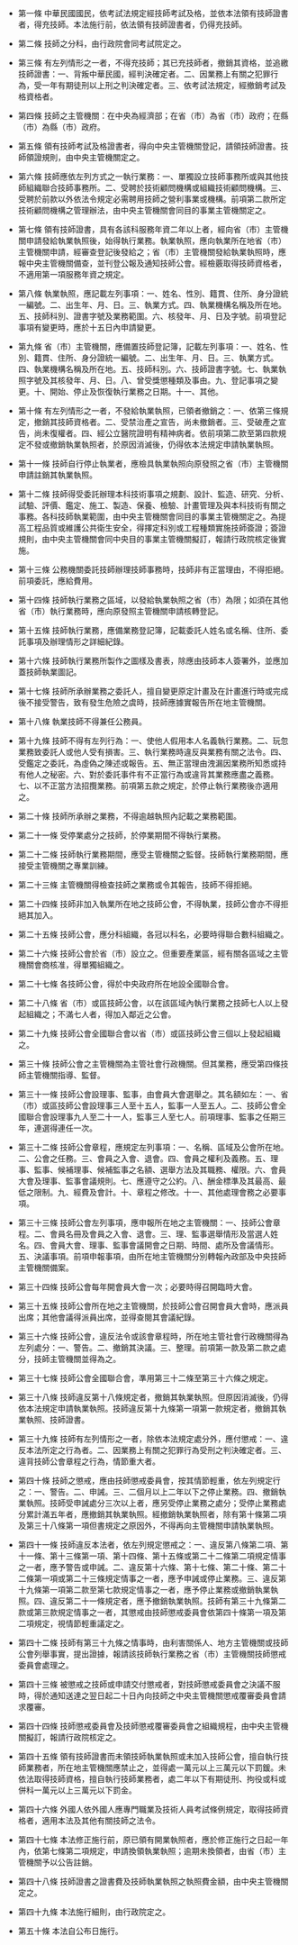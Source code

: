 * 第一條 中華民國國民，依考試法規定經技師考試及格，並依本法領有技師證書者，得充技師。本法施行前，依法領有技師證書者，仍得充技師。

* 第二條 技師之分科，由行政院會同考試院定之。

* 第三條 有左列情形之一者，不得充技師；其已充技師者，撤銷其資格，並追繳技師證書：一、背叛中華民國，經判決確定者。二、因業務上有關之犯罪行為，受一年有期徒刑以上刑之判決確定者。三、依考試法規定，經撤銷考試及格資格者。

* 第四條 技師之主管機關：在中央為經濟部；在省（市）為省（市）政府；在縣（市）為縣（市）政府。

* 第五條 領有技師考試及格證書者，得向中央主管機關登記，請領技師證書。技師領證規則，由中央主管機關定之。

* 第六條 技師應依左列方式之一執行業務：一、單獨設立技師事務所或與其他技師組織聯合技師事務所。二、受聘於技術顧問機構或組織技術顧問機構。三、受聘於前款以外依法令規定必需聘用技師之營利事業或機構。前項第二款所定技術顧問機構之管理辦法，由中央主管機關會同目的事業主管機關定之。

* 第七條 領有技師證書，具有各該科服務年資二年以上者，經向省（市）主管機關申請發給執業執照後，始得執行業務。執業執照，應向執業所在地省（市）主管機關申請，經審查登記後發給之；省（市）主管機關發給執業執照時，應報中央主管機關備查，並刊登公報及通知技師公會。經檢覈取得技師資格者，不適用第一項服務年資之規定。

* 第八條 執業執照，應記載左列事項：一、姓名、性別、籍貫、住所、身分證統一編號。二、出生年、月、日。三、執業方式。四、執業機構名稱及所在地。五、技師科別、證書字號及業務範圍。六、核發年、月、日及字號。前項登記事項有變更時，應於十五日內申請變更。

* 第九條 省（市）主管機關，應備置技師登記簿，記載左列事項：一、姓名、性別、籍貫、住所、身分證統一編號。二、出生年、月、日。三、執業方式。四、執業機構名稱及所在地。五、技師科別。六、技師證書字號。七、執業執照字號及其核發年、月、日。八、曾受獎懲種類及事由。九、登記事項之變更。十、開始、停止及恢復執行業務之日期。十一、其他。

* 第十條 有左列情形之一者，不發給執業執照，已領者撤銷之：一、依第三條規定，撤銷其技師資格者。二、受禁治產之宣告，尚未撤銷者。三、受破產之宣告，尚未復權者。四、經公立醫院證明有精神病者。依前項第二款至第四款規定不發或撤銷執業執照者，於原因消滅後，仍得依本法規定申請執業執照。

* 第十一條 技師自行停止執業者，應檢具執業執照向原發照之省（市）主管機關申請註銷其執業執照。

* 第十二條 技師得受委託辦理本科技術事項之規劃、設計、監造、研究、分析、試驗、評價、鑑定、施工、製造、保養、檢驗、計畫管理及與本科技術有關之事務。各科技師執業範圍，由中央主管機關會同目的事業主管機關定之。為提高工程品質或維護公共衛生安全，得擇定科別或工程種類實施技師簽證；簽證規則，由中央主管機關會同中央目的事業主管機關擬訂，報請行政院核定後實施。

* 第十三條 公務機關委託技師辦理技師事務時，技師非有正當理由，不得拒絕。前項委託，應給費用。

* 第十四條 技師執行業務之區域，以發給執業執照之省（市）為限；如須在其他省（市）執行業務時，應向原發照主管機關申請核轉登記。

* 第十五條 技師執行業務，應備業務登記簿，記載委託人姓名或名稱、住所、委託事項及辦理情形之詳細紀錄。

* 第十六條 技師執行業務所製作之圖樣及書表，除應由技師本人簽署外，並應加蓋技師執業圖記。

* 第十七條 技師所承辦業務之委託人，擅自變更原定計畫及在計畫進行時或完成後不接受警告，致有發生危險之虞時，技師應據實報告所在地主管機關。

* 第十八條 執業技師不得兼任公務員。

* 第十九條 技師不得有左列行為：一、使他人假用本人名義執行業務。二、玩忽業務致委託人或他人受有損害。三、執行業務時違反與業務有關之法令。四、受鑑定之委託，為虛偽之陳述或報告。五、無正當理由洩漏因業務所知悉或持有他人之秘密。六、對於委託事件有不正當行為或違背其業務應盡之義務。七、以不正當方法招攬業務。前項第五款之規定，於停止執行業務後亦適用之。

* 第二十條 技師所承辦之業務，不得逾越執照內記載之業務範圍。

* 第二十一條 受停業處分之技師，於停業期間不得執行業務。

* 第二十二條 技師執行業務期間，應受主管機關之監督。技師執行業務期間，應接受主管機關之專業訓練。

* 第二十三條 主管機關得檢查技師之業務或令其報告，技師不得拒絕。

* 第二十四條 技師非加入執業所在地之技師公會，不得執業，技師公會亦不得拒絕其加入。

* 第二十五條 技師公會，應分科組織，各冠以科名，必要時得聯合數科組織之。

* 第二十六條 技師公會於省（市）設立之。但重要產業區，經有關各區域之主管機關會商核准，得單獨組織之。

* 第二十七條 各技師公會，得於中央政府所在地設全國聯合會。

* 第二十八條 省（市）或區技師公會，以在該區域內執行業務之技師七人以上發起組織之；不滿七人者，得加入鄰近之公會。

* 第二十九條 技師公會全國聯合會以省（市）或區技師公會三個以上發起組織之。

* 第三十條 技師公會之主管機關為主管社會行政機關。但其業務，應受第四條技師主管機關指導、監督。

* 第三十一條 技師公會設理事、監事，由會員大會選舉之。其名額如左：一、省（市）或區技師公會設理事三人至十五人，監事一人至五人。二、技師公會全國聯合會設理事九人至二十一人，監事三人至七人。前項理事、監事之任期三年，連選得連任一次。

* 第三十二條 技師公會章程，應規定左列事項：一、名稱、區域及公會所在地。二、公會之任務。三、會員之入會、退會。四、會員之權利及義務。五、理事、監事、候補理事、候補監事之名額、選舉方法及其職務、權限。六、會員大會及理事、監事會議規則。七、應遵守之公約。八、酬金標準及其最高、最低之限制。九、經費及會計。十、章程之修改。十一、其他處理會務之必要事項。

* 第三十三條 技師公會左列事項，應申報所在地之主管機關：一、技師公會章程。二、會員名冊及會員之入會、退會。三、理、監事選舉情形及當選人姓名。四、會員大會、理事、監事會議開會之日期、時間、處所及會議情形。五、決議事項。前項申報事項，由所在地主管機關分別轉報內政部及中央技師主管機關備案。

* 第三十四條 技師公會每年開會員大會一次；必要時得召開臨時大會。

* 第三十五條 技師公會所在地之主管機關，於技師公會召開會員大會時，應派員出席；其他會議得派員出席，並得查閱其會議紀錄。

* 第三十六條 技師公會，違反法令或該會章程時，所在地主管社會行政機關得為左列處分：一、警告。二、撤銷其決議。三、整理。前項第一款及第二款之處分，技師主管機關並得為之。

* 第三十七條 技師公會全國聯合會，準用第三十二條至第三十六條之規定。

* 第三十八條 技師違反第十八條規定者，撤銷其執業執照。但原因消滅後，仍得依本法規定申請執業執照。技師違反第十九條第一項第一款規定者，撤銷其執業執照、技師證書。

* 第三十九條 技師有左列情形之一者，除依本法規定處分外，應付懲戒：一、違反本法所定之行為者。二、因業務上有關之犯罪行為受刑之判決確定者。三、違背技師公會章程之行為，情節重大者。

* 第四十條 技師之懲戒，應由技師懲戒委員會，按其情節輕重，依左列規定行之：一、警告。二、申誡。三、二個月以上二年以下之停止業務。四、撤銷執業執照。技師受申誡處分三次以上者，應另受停止業務之處分；受停止業務處分累計滿五年者，應撤銷其執業執照。經撤銷執業執照者，除有第十條第二項及第三十八條第一項但書規定之原因外，不得再向主管機關申請執業執照。

* 第四十一條 技師違反本法者，依左列規定懲戒之：一、違反第八條第二項、第十一條、第十三條第一項、第十四條、第十五條或第二十二條第二項規定情事之一者，應予警告或申誡。二、違反第十六條、第十七條、第二十條、第二十二條第一項或第二十三條規定情事之一者，應予申誡或停止業務。三、違反第十九條第一項第二款至第七款規定情事之一者，應予停止業務或撤銷執業執照。四、違反第二十一條規定者，應予撤銷執業執照。技師有第三十九條第二款或第三款規定情事之一者，其懲戒由技師懲戒委員會依第四十條第一項及第二項規定，視情節輕重議定之。

* 第四十二條 技師有第三十九條之情事時，由利害關係人、地方主管機關或技師公會列舉事實，提出證據，報請該技師執行業務之省（市）主管機關技師懲戒委員會處理之。

* 第四十三條 被懲戒之技師或申請交付懲戒者，對技師懲戒委員會之決議不服時，得於通知送達之翌日起二十日內向技師之中央主管機關懲戒覆審委員會請求覆審。

* 第四十四條 技師懲戒委員會及技師懲戒覆審委員會之組織規程，由中央主管機關擬訂，報請行政院核定之。

* 第四十五條 領有技師證書而未領技師執業執照或未加入技師公會，擅自執行技師業務者，所在地主管機關應禁止之，並得處一萬元以上三萬元以下罰鍰。未依法取得技師資格，擅自執行技師業務者，處二年以下有期徒刑、拘役或科或併科一萬元以上三萬元以下罰金。

* 第四十六條 外國人依外國人應專門職業及技術人員考試條例規定，取得技師資格者，適用本法及其他有關技師之法令。

* 第四十七條 本法修正施行前，原已領有開業執照者，應於修正施行之日起一年內，依第七條第二項規定，申請換領執業執照；逾期未換領者，由省（市）主管機關予以公告註銷。

* 第四十八條 技師證書之證書費及技師執業執照之執照費金額，由中央主管機關定之。

* 第四十九條 本法施行細則，由行政院定之。

* 第五十條 本法自公布日施行。

